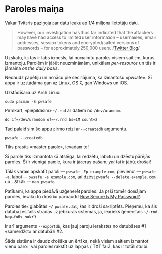 # Paroles maiņa

Vakar Tviteris paziņoja par datu leaku ap 1/4 miljonu lietotāju datu.

> However, our investigation has thus far indicated that the attackers may have had access to limited user information – usernames, email addresses, session tokens and encrypted/salted versions of passwords – for approximately 250,000 users. /[Twitter Blog](http://blog.twitter.com/2013/02/keeping-our-users-secure.html)/

Uzskatu, ka tas ir labs iemesls, lai nomainītu paroles visiem saitiem, kurus izmantoju. Parolēm ir jābūt neuzmināmām, unikālam _per-resource_ un tās ir jāmaina _on the daily basis_.

Nedaudz papētiju un nonācu pie secinājuma, ka izmantošu «pwsafe». Šī appa ir uzstādāma gan uz Linux, OS X, gan Windows un iOS.

Uzstādīšana uz Arch Linux:

    sudo pacman -S pwsafe

Pirmkārt, «piepildīsim» `~/.rnd` ar datiem no `/dev/urandom`.

    dd if=/dev/urandom of=~/.rnd bs=1M count=2

Tad palaidīsim šo appu pirmo reizi ar `--createdb` argumentu.

    pwsafe --createdb

Tiks prasīta «master parole», ievadam to!

Šī parole tiks izmantota kā atslēga, lai redzētu, labotu un dzēstu pārējās paroles. Šī ir vienīgā parole, kura ir jāceras pašam; _yet_ tai ir jābūt drošai!

Tālāk varam apskatīt paroli — `pwsafe -Ep example.com`, pievienot — `pwsafe -a`, labot — `pwsafe -e example.com`, arī dzēst `pwsafe --delete example.com` utt.. Sīkāk — `man pwsafe`.

Patīkami, ka appa piedāvā uzģenerēt paroles. Ja paši tomēr domājam paroles, iesaku to drošību pārbaudīt [How Secure Is My Password?](http://howsecureismypassword.net/).

Paroles tiek glabātas `~/.pwsafe.dat`, kas ir droši sakriptēts. Pieņemu, ka šis datubāzes fails strādās uz jebkuras sistēmas, ja, iepriekš ģenerētais `~/.rnd` key-fails, sakrīt.

Ir arī arguments `--exportdb`, kas ļauj paroļu ierakstus no datubāzes #1 «samerdžot» ar datubāzi #2.

Šāda sistēma ir daudz drošāka un ērtāka, nekā visiem saitiem izmantot vienu paroli, vai paroles rakstīt uz lapiņas / TXT failā, kas ir totāli stulbi.